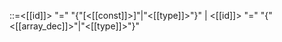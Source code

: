 ::=<[[id]]> "=" "{"\[<[[const]]>]"|"<[[type]]>"}" | <[[id]]> "=" "{"<[[array_dec]]>"|"<[[type]]>"}" 